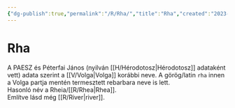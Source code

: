 ```yaml
---
{"dg-publish":true,"permalink":"/R/Rha/","title":"Rha","created":"2023-11-13T05:59","updated":"2024-10-26T00:14"}
---
```



# Rha

A PAESZ és Péterfai János (nyilván [[H/Hérodotosz\|Hérodotosz]] adataként vett) adata szerint a [[V/Volga\|Volga]] korábbi neve. A görög/latin `rha` innen a Volga partja mentén termesztett rebarbara neve is lett.  
Hasonló név a Rheia/[[R/Rhea\|Rhea]].  
Említve lásd még [[R/River\|river]].  